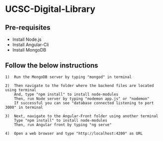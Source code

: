 <h1>UCSC-Digital-Library</h1>

<h2>Pre-requisites</h2>
<ul> 
	<li>Install Node.js</li>
	<li>Install Angular-Cli</li>
	<li>Install MongoDB</li>
</ul>

<h2>Follow the below instructions</h2>

	1)	Run the MongoDB server by typing "mongod" in terminal

	2)	Then navigate to the folder where the backend files are located using terminal
		And, type "npm install" to install node-modules
		Then, run Node server by typing "nodemon app.js" or "nodemon"
		If successful you can see "database connected listening to port 3000" in terminal

	3)	Next, navigate to the Angular-Front folder using another terminal
		Type "npm install" to install node-modules
		Then, run Angular front by typing "ng serve"

	4)	Open a web browser and type "http://localhost:4200" as URL
		
